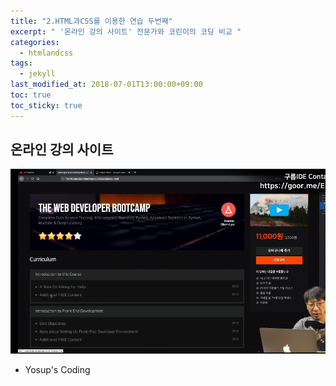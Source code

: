 ```yaml
---
title: "2.HTML과CSS를 이용한 연습 두번째"
excerpt: " '온라인 강의 사이트' 전문가와 코린이의 코딩 비교 "
categories:
  - htmlandcss
tags:
  - jekyll
last_modified_at: 2018-07-01T13:00:00+09:00
toc: true
toc_sticky: true
---
```


## 온라인 강의 사이트

![](/assets/images/practice/lecture/practice2.PNG)

- Yosup's Coding

```html

```

```css
```
